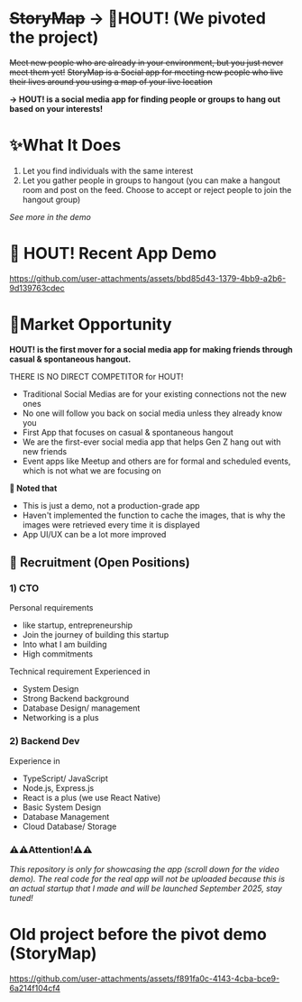 # ~~StoryMap~~ -> 🍧HOUT! (We pivoted the project)
~~Meet new people who are already in your environment, but you just never meet them yet!~~  ~~StoryMap is a Social app for meeting new people who live their lives around you using a map of your live location~~

**-> HOUT! is a social media app for finding people or groups to hang out based on your interests!**

# ✨What It Does
1) Let you find individuals with the same interest
2) Let you gather people in groups to hangout (you can make a hangout room and post on the feed. Choose to accept or reject people to join the hangout group)
   
*See more in the demo*
   
# 🎥 HOUT! Recent App Demo
https://github.com/user-attachments/assets/bbd85d43-1379-4bb9-a2b6-9d139763cdec

# 🧨Market Opportunity
**HOUT! is the first mover for a social media app for making friends through casual & spontaneous hangout.**

THERE IS NO DIRECT COMPETITOR for HOUT!
- Traditional Social Medias are for your existing connections not the new ones
- No one will follow you back on social media unless they already know you
- First App that focuses on casual & spontaneous hangout
- We are the first-ever social media app that helps Gen Z hang out with new friends
- Event apps like Meetup and others are for formal and scheduled events, which is not what we are focusing on

**📝 Noted that**
- This is just a demo, not a production-grade app
- Haven't implemented the function to cache the images, that is why the images were retrieved every time it is displayed
- App UI/UX can be a lot more improved


## 🎯 Recruitment (Open Positions)
### **1) CTO**

Personal requirements 
- like startup, entrepreneurship
- Join the journey of building this startup
- Into what I am building
- High commitments

Technical requirement
Experienced in
- System Design
- Strong Backend background 
- Database Design/ management 
- Networking is a plus

### **2) Backend Dev**
Experience in 
- TypeScript/ JavaScript
- Node.js, Express.js
- React is a plus (we use React Native)
- Basic System Design 
- Database Management 
- Cloud Database/ Storage 


### ⚠️⚠️Attention!⚠️⚠️
*This repository is only for showcasing the app (scroll down for the video demo). The real code for the real app will not be uploaded because this is an actual startup that I made and will be launched September 2025, stay tuned!*

# Old project before the pivot demo (StoryMap)
https://github.com/user-attachments/assets/f891fa0c-4143-4cba-bce9-6a214f104cf4






